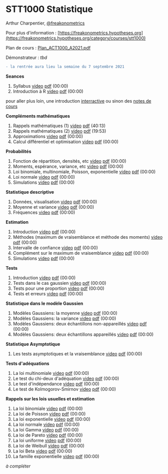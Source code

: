 # STT1000 Statistique

Arthur Charpentier, [@freakonometrics](https://twitter.com/freakonometrics)

Pour plus d'information : [https://freakonometrics.hypotheses.org](https://freakonometrics.hypotheses.org/category/courses/stt1000)

Plan de cours : [Plan_ACT1000_A2021.pdf](/docs/STT1000_A2021_Plan_de_Cours.pdf)

Démonstrateur : *tbd*

```diff
- la rentrée aura lieu la semaine du 7 septembre 2021
```

**Seances**

1. Syllabus <a href="https://www.youtube.com/">video</a> <a href="https://github.com/freakonometrics/STT1000/blob/master/slides/STT1000_INTRO_1.pdf">pdf</a> (00:00) <br /> 
2. Introduction à R <a href="https://www.youtube.com/">video</a> <a href="https://github.com/freakonometrics/STT1000/blob/master/slides/STT1000_INTRO_2.pdf">pdf</a> (00:00) <br /> 

pour aller plus loin, une introduction <a href="https://rstudio.github.io/learnr/index.html">interractive</a> ou sinon des <a href="https://egallic.fr/Enseignement/R/Book/avant-propos.html">notes de cours</a>

**Compléments mathématiques**  

1. Rappels mathématiques (1) <a href="https://www.youtube.com/">video</a> <a href="https://github.com/freakonometrics/STT1000/blob/master/slides/STT1000_RAPPELS_1.pdf">pdf</a> (40:13) <br /> 
2. Rappels mathématiques (2) <a href="https://www.youtube.com/">video</a> <a href="https://github.com/freakonometrics/STT1000/blob/master/slides/STT1000_RAPPELS_1.pdf">pdf</a> (19:53) <br /> 
3. Approximations <a href="https://www.youtube.com/">video</a> <a href="https://github.com/freakonometrics/STT1000/blob/master/slides/STT1000_RAPPELS_2.pdf">pdf</a> (00:00) <br /> 
4. Calcul différentiel et optimisation <a href="https://www.youtube.com/">video</a> <a href="https://github.com/freakonometrics/STT1000/blob/master/slides/STT1000_RAPPELS_3.pdf">pdf</a> (00:00) <br /> 

**Probabilités**  

1. Fonction de répartition, densités, etc <a href="https://www.youtube.com/">video</a> <a href="https://github.com/freakonometrics/STT1000/blob/master/slides/STT1000_PROBA_1.pdf">pdf</a> (00:00) <br />
2. Moments, espérance, variance, etc <a href="https://www.youtube.com/">video</a> <a href="https://github.com/freakonometrics/STT1000/blob/master/slides/STT1000_PROBA_2.pdf">pdf</a> (00:00) <br /> 
3. Loi binomiale, multinomiale, Poisson, exponentielle <a href="https://www.youtube.com/">video</a> <a href="https://github.com/freakonometrics/STT1000/blob/master/slides/STT1000_PROBA_3.pdf">pdf</a> (00:00) <br /> 
4. Loi normale <a href="https://www.youtube.com/">video</a> <a href="https://github.com/freakonometrics/STT1000/blob/master/slides/STT1000_PROBA_4.pdf">pdf</a> (00:00) <br />
5. Simulations <a href="https://www.youtube.com/">video</a> <a href="https://github.com/freakonometrics/STT1000/blob/master/slides/STT1000_PROBA_5.pdf">pdf</a> (00:00) <br />  

**Statistique descriptive**

1. Données, visualisation <a href="https://www.youtube.com/">video</a> <a href="https://github.com/freakonometrics/STT1000/blob/master/slides/STT1000_DESC_1.pdf">pdf</a> (00:00) <br /> 
2. Moyenne et variance <a href="https://www.youtube.com/">video</a> <a href="https://github.com/freakonometrics/STT1000/blob/master/slides/STT1000_DESC_2.pdf">pdf</a> (00:00) <br /> 
3. Fréquences <a href="https://www.youtube.com/">video</a> <a href="https://github.com/freakonometrics/STT1000/blob/master/slides/STT1000_DESC_3.pdf">pdf</a> (00:00) <br /> 

**Estimation**

1. Introduction <a href="https://www.youtube.com/">video</a> <a href="https://github.com/freakonometrics/STT1000/blob/master/slides/STT1000_ESTIM_1.pdf">pdf</a> (00:00) <br /> 
2. Méthodes (maximum de vraisemblance et méthode des moments) <a href="https://www.youtube.com/">video</a> <a href="https://github.com/freakonometrics/STT1000/blob/master/slides/STT1000_ESTIM_2.pdf">pdf</a> (00:00) <br /> 
3. Intervalle de confiance <a href="https://www.youtube.com/">video</a> <a href="https://github.com/freakonometrics/STT1000/blob/master/slides/STT1000_ESTIM_3.pdf">pdf</a> (00:00) <br /> 
4. Complément sur le maximum de vraisemblance <a href="https://www.youtube.com/">video</a> <a href="https://github.com/freakonometrics/STT1000/blob/master/slides/STT1000_ESTIM_4.pdf">pdf</a> (00:00) <br /> 
5. Simulations <a href="https://www.youtube.com/">video</a> <a href="https://github.com/freakonometrics/STT1000/blob/master/slides/STT1000_ESTIM_5.pdf">pdf</a> (00:00) <br /> 

**Tests**

1. Introduction <a href="https://www.youtube.com/">video</a> <a href="https://github.com/freakonometrics/STT1000/blob/master/slides/STT1000_TESTS_1.pdf">pdf</a> (00:00) <br /> 
2. Tests dans le cas gaussien <a href="https://www.youtube.com/">video</a> <a href="https://github.com/freakonometrics/STT1000/blob/master/slides/STT1000_TESTS_2.pdf">pdf</a> (00:00) <br /> 
3. Tests pour une proportion <a href="https://www.youtube.com/">video</a> <a href="https://github.com/freakonometrics/STT1000/blob/master/slides/STT1000_TEST_3.pdf">pdf</a> (00:00) <br /> 
4. Tests et erreurs <a href="https://www.youtube.com/">video</a> <a href="https://github.com/freakonometrics/STT1000/blob/master/slides/STT1000_TEST_4.pdf">pdf</a> (00:00) <br /> 

**Statistique dans le modèle Gaussien**

1. Modèles Gaussiens: la moyenne <a href="https://www.youtube.com/">video</a> <a href="https://github.com/freakonometrics/STT1000/blob/master/slides/STT1000_GAUSS_1.pdf">pdf</a> (00:00) <br /> 
2. Modèles Gaussiens: la variance <a href="https://www.youtube.com/">video</a> <a href="https://github.com/freakonometrics/STT1000/blob/master/slides/STT1000_GAUSS_2.pdf">pdf</a> (00:00) <br /> 
3. Modèles Gaussiens: deux échantillons non-appareillés <a href="https://www.youtube.com/">video</a> <a href="https://github.com/freakonometrics/STT1000/blob/master/slides/STT1000_GAUSS_3.pdf">pdf</a> (00:00) <br /> 
4. Modèles Gaussiens: deux échantillons appareillés <a href="https://www.youtube.com/">video</a> <a href="https://github.com/freakonometrics/STT1000/blob/master/slides/STT1000_GAUSS_4.pdf">pdf</a> (00:00) <br /> 

**Statistique Asymptotique**

1. Les tests asymptotiques et la vraisemblance <a href="https://www.youtube.com/">video</a> <a href="https://github.com/freakonometrics/STT1000/blob/master/slides/STT1000_TESTS_ASYMPT_1.pdf">pdf</a> (00:00) <br /> 

**Tests d'adéquations**

1. La loi multinomiale <a href="https://www.youtube.com/">video</a> <a href="https://github.com/freakonometrics/STT1000/blob/master/slides/STT1000_ADEQ_1.pdf">pdf</a> (00:00) <br /> 
2. Le test du chi-deux d'adéquation <a href="https://www.youtube.com/">video</a> <a href="https://github.com/freakonometrics/STT1000/blob/master/slides/STT1000_ADEQ_2.pdf">pdf</a> (00:00) <br /> 
3. Le test d'indépendance <a href="https://www.youtube.com/">video</a> <a href="https://github.com/freakonometrics/STT1000/blob/master/slides/STT1000_ADEQ_3.pdf">pdf</a> (00:00) <br /> 
4. Le test de Kolmogorov-Smirnov <a href="https://www.youtube.com/">video</a> <a href="https://github.com/freakonometrics/STT1000/blob/master/slides/STT1000_ADEQ_4.pdf">pdf</a> (00:00) <br /> 

**Rappels sur les lois usuelles et estimation**

1. La loi binomiale <a href="https://www.youtube.com/">video</a> <a href="https://github.com/freakonometrics/STT1000/blob/master/slides/STT1000_COMP_1.pdf">pdf</a> (00:00) <br /> 
2. La loi de Poisson <a href="https://www.youtube.com/">video</a> <a href="https://github.com/freakonometrics/STT1000/blob/master/slides/STT1000_COMP_2.pdf">pdf</a> (00:00) <br /> 
3. La loi exponentielle <a href="https://www.youtube.com/">video</a> <a href="https://github.com/freakonometrics/STT1000/blob/master/slides/STT1000_COMP_3.pdf">pdf</a> (00:00) <br /> 
4. La loi normale <a href="https://www.youtube.com/">video</a> <a href="https://github.com/freakonometrics/STT1000/blob/master/slides/STT1000_COMP_4.pdf">pdf</a> (00:00) <br /> 
5. La loi Gamma <a href="https://www.youtube.com/">video</a> <a href="https://github.com/freakonometrics/STT1000/blob/master/slides/STT1000_COMP_5.pdf">pdf</a> (00:00) <br /> 
6. La loi de Pareto <a href="https://www.youtube.com/">video</a> <a href="https://github.com/freakonometrics/STT1000/blob/master/slides/STT1000_COMP_6.pdf">pdf</a> (00:00) <br /> 
7. La loi uniforme <a href="https://www.youtube.com/">video</a> <a href="https://github.com/freakonometrics/STT1000/blob/master/slides/STT1000_COMP_7.pdf">pdf</a> (00:00) <br /> 
8. La loi de Weibull <a href="https://www.youtube.com/">video</a> <a href="https://github.com/freakonometrics/STT1000/blob/master/slides/STT1000_COMP_8.pdf">pdf</a> (00:00) <br /> 
9. La loi Beta <a href="https://www.youtube.com/">video</a> <a href="https://github.com/freakonometrics/STT1000/blob/master/slides/STT1000_COMP_9.pdf">pdf</a> (00:00) <br /> 
10. La famille exponentielle <a href="https://www.youtube.com/">video</a> <a href="https://github.com/freakonometrics/STT1000/blob/master/slides/STT1000_COMP_10.pdf">pdf</a> (00:00) <br /> 

*à compléter*

